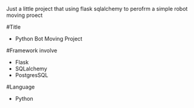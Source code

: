 Just a little project that using flask sqlalchemy to perofrm a simple robot moving proect

#Title 
- Python Bot Moving Project

#Framework involve
- Flask
- SQLalchemy
- PostgresSQL

#Language
- Python
